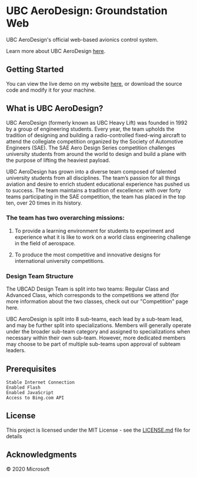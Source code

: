 # UBC AeroDesign: Groundstation Web

UBC AeroDesign's official web-based avionics control system.

Learn more about UBC AeroDesign [here](http://ubcaerodesign.com/).

## Getting Started

You can view the live demo on my website [here](https://jtrpan.azurewebsites.net), or download the source code and modify it for your machine.


## What is UBC AeroDesign?

UBC AeroDesign (formerly known as UBC Heavy Lift) was founded in 1992 by a group of engineering students.  Every year, the team upholds the tradition of designing and building a radio-controlled fixed-wing aircraft to attend the collegiate competition organized by the Society of Automotive Engineers (SAE). The SAE Aero Design Series competition challenges university students from around the world to design and build a plane with the purpose of lifting the heaviest payload.
 
UBC AeroDesign has grown into a diverse team composed of talented university students from all disciplines. The team’s passion for all things aviation and desire to enrich student educational experience has pushed us to success. The team maintains a tradition of excellence: with over forty teams participating in the SAE competition, the team has placed in the top ten, over 20 times in its history.


### The team has two overarching missions:
 
1. To provide a learning environment for students to experiment and experience what it is like to work on a world class engineering challenge in the field of aerospace.

2. To produce the most competitive and innovative designs for international university competitions.


### Design Team Structure

The UBCAD Design Team is split into two teams: Regular Class and Advanced Class, which corresponds to the competitions we attend (for more information about the two classes, check out our "Competition" page here. 

UBC AeroDesign is split into 8 sub-teams, each lead by a sub-team lead, and may be further split into specializations. Members will generally operate under the broader sub-team category and assigned to specializations when necessary within their own sub-team. However, more dedicated members may choose to be part of multiple sub-teams upon approval of subteam leaders.


## Prerequisites

```
Stable Internet Connection
Enabled Flash
Enabled JavaScript
Access to Bing.com API
```

## License

This project is licensed under the MIT License - see the [LICENSE.md](LICENSE.md) file for details

## Acknowledgments

© 2020 Microsoft
